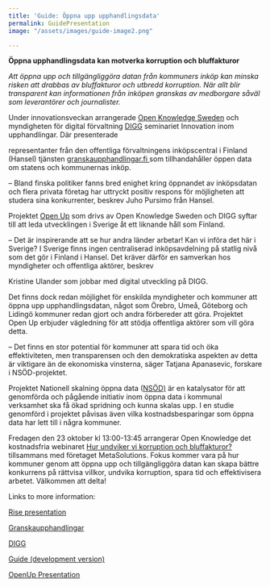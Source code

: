 ```yaml
---
title: 'Guide: Öppna upp upphandlingsdata'
permalink: GuidePresentation
image: "/assets/images/guide-image2.png"

---
```

**Öppna upphandlingsdata kan motverka korruption och bluffakturor**

_Att öppna upp och tillgängliggöra datan från kommuners inköp kan minska risken att drabbas av bluffakturor och utbredd korruption. När allt blir transparent kan informationen från inköpen granskas av medborgare såväl som leverantörer och journalister._

Under innovationsveckan arrangerade [Open Knowledge Sweden](https://sites.google.com/view/oksweden/home) och myndigheten för digital förvaltning [DIGG](https://www.digg.se/) seminariet Innovation inom upphandlingar. Där presenterade

representanter från den offentliga förvaltningens inköpscentral i Finland (Hansel) tjänsten [granskaupphandlingar.fi ](https://www.granskaupphandlingar.fi/)som tillhandahåller öppen data om statens och kommunernas inköp.

– Bland finska politiker fanns bred enighet kring öppnandet av inköpsdatan och flera privata företag har uttryckt positiv respons för möjligheten att studera sina konkurrenter, beskrev Juho Pursimo från Hansel.

Projektet [Open Up](https://openup.open-knowledge.se/) som drivs av Open Knowledge Sweden och DIGG syftar till att leda utvecklingen i Sverige åt ett liknande håll som Finland.

– Det är inspirerande att se hur andra länder arbetar! Kan vi införa det här i Sverige? I Sverige finns ingen centraliserad inköpsavdelning på statlig nivå som det gör i Finland i Hansel. Det kräver därför en samverkan hos myndigheter och offentliga aktörer, beskrev

Kristine Ulander som jobbar med digital utveckling på DIGG.

Det finns dock redan möjlighet för enskilda myndigheter och kommuner att öppna upp upphandlingsdatan, något som Örebro, Umeå, Göteborg och Lidingö kommuner redan gjort och andra förbereder att göra. Projektet Open Up erbjuder vägledning för att stödja offentliga aktörer som vill göra detta.

– Det finns en stor potential för kommuner att spara tid och öka effektiviteten, men transparensen och den demokratiska aspekten av detta är viktigare än de ekonomiska vinsterna, säger Tatjana Apanasevic, forskare i NSÖD-projektet.

Projektet Nationell skalning öppna data ([NSÖD)](https://www.ri.se/sv/vad-vi-gor/projekt/nationell-skalning-oppna-data) är en katalysator för att genomförda och pågående initiativ inom öppna data i kommunal verksamhet ska få ökad spridning och kunna skalas upp. I en studie genomförd i projektet påvisas även vilka kostnadsbesparingar som öppna data har lett till i några kommuner.

Fredagen den 23 oktober kl 13:00-13:45 arrangerar Open Knowledge det kostnadsfria webinaret [Hur undviker vi korruption och bluffakturor?](https://entryscape.com/sv/portfolio-item/webinar-hur-undviker-vi-korruption-och-bluffakturor/) tillsammans med företaget MetaSolutions. Fokus kommer vara på hur kommuner genom att öppna upp och tillgängliggöra datan kan skapa bättre konkurrens på rättvisa villkor, undvika korruption, spara tid och effektivisera arbetet. Välkommen att delta!

Links to more information:

[Rise presentation](https://drive.google.com/file/d/1kVAsigv3O-yemiT_CbzHIRxyMzyXB5U7/view?usp=sharing "RISE NSÖD")

[Granskaupphandlingar](https://drive.google.com/file/d/1AxJnrXEegJf_NnWQq781tQoLFWZHmfW2/view?usp=sharing "Finland Experience")

[DIGG](https://drive.google.com/file/d/1MjTEY80iYfcmHALK-WjZazlpbBUenatI/view?usp=sharing "DIGG Strategy")

[Guide (development version)](https://drive.google.com/file/d/1n4czy6lIG7ztvT0QMc8_Wt58kqmGIf8j/view?usp=sharing "OpenUp Guide")

[OpenUp Presentation](https://drive.google.com/file/d/1Za37mz_fZ3BdBhN5zJleqe-MvSiWsJKt/view?usp=sharing "OpenUp")